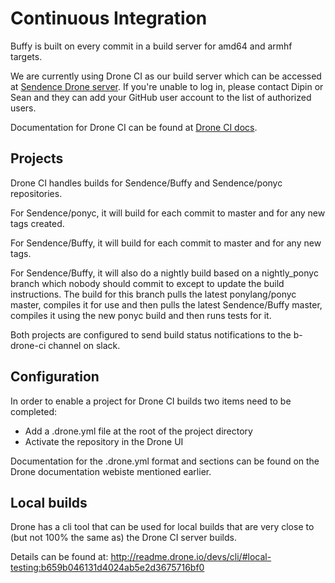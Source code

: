 # Continuous Integration

Buffy is built on every commit in a build server for amd64 and armhf targets.

We are currently using Drone CI as our build server which can be accessed at
[Sendence Drone server](https://drone.sendence.com). If you're unable to log in,
please contact Dipin or Sean and they can add your GitHub user account to the
list of authorized users.

Documentation for Drone CI can be found at [Drone CI docs](http://readme.drone.io/).

## Projects

Drone CI handles builds for Sendence/Buffy and Sendence/ponyc repositories.

For Sendence/ponyc, it will build for each commit to master and for any new tags
created.

For Sendence/Buffy, it will build for each commit to master and for any new tags.

For Sendence/Buffy, it will also do a nightly build based on a nightly_ponyc
branch which nobody should commit to except to update the build instructions.
The build for this branch pulls the latest ponylang/ponyc master, compiles it
for use and then pulls the latest Sendence/Buffy master, compiles it using the
new ponyc build and then runs tests for it.

Both projects are configured to send build status notifications to the b-drone-ci
channel on slack.

## Configuration

In order to enable a project for Drone CI builds two items need to be completed:

* Add a .drone.yml file at the root of the project directory
* Activate the repository in the Drone UI

Documentation for the .drone.yml format and sections can be found on the Drone
documentation webiste mentioned earlier.

## Local builds

Drone has a cli tool that can be used for local builds that are very close to
(but not 100% the same as) the Drone CI server builds.

Details can be found at: http://readme.drone.io/devs/cli/#local-testing:b659b046131d4024ab5e2d3675716bf0

